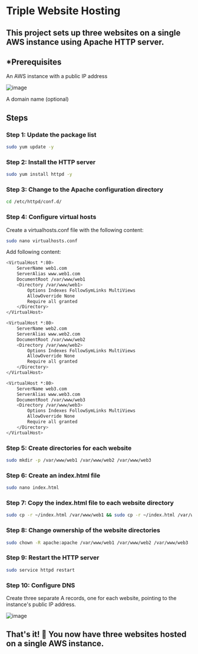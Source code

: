 # Triple Website Hosting
## This project sets up three websites on a single AWS instance using Apache HTTP server.

## *Prerequisites
An AWS instance with a public IP address

![image](https://github.com/user-attachments/assets/a5772bf8-acda-4c7e-a906-490930bdf50b)


A domain name (optional)

## Steps

### Step 1: Update the package list
```bash
sudo yum update -y
```
### Step 2: Install the HTTP server
```bash
sudo yum install httpd -y
```
### Step 3: Change to the Apache configuration directory
```bash
cd /etc/httpd/conf.d/
```
### Step 4: Configure virtual hosts

Create a virtualhosts.conf file with the following content:

```bash
sudo nano virtualhosts.conf
```
Add following content:

```bash
<VirtualHost *:80>
    ServerName web1.com
    ServerAlias www.web1.com
    DocumentRoot /var/www/web1
    <Directory /var/www/web1>
        Options Indexes FollowSymLinks MultiViews
        AllowOverride None
        Require all granted
    </Directory>
</VirtualHost>

<VirtualHost *:80>
    ServerName web2.com
    ServerAlias www.web2.com
    DocumentRoot /var/www/web2
    <Directory /var/www/web2>
        Options Indexes FollowSymLinks MultiViews
        AllowOverride None
        Require all granted
    </Directory>
</VirtualHost>

<VirtualHost *:80>
    ServerName web3.com
    ServerAlias www.web3.com
    DocumentRoot /var/www/web3
    <Directory /var/www/web3>
        Options Indexes FollowSymLinks MultiViews
        AllowOverride None
        Require all granted
    </Directory>
</VirtualHost>
```

### Step 5: Create directories for each website

```bash
sudo mkdir -p /var/www/web1 /var/www/web2 /var/www/web3
```

### Step 6: Create an index.html file
```bash
sudo nano index.html
```

### Step 7: Copy the index.html file to each website directory
```bash
sudo cp -r ~/index.html /var/www/web1 && sudo cp -r ~/index.html /var/www/web2 && sudo cp -r ~/index.html /var/www/web3
```

### Step 8: Change ownership of the website directories
```bash
sudo chown -R apache:apache /var/www/web1 /var/www/web2 /var/www/web3
```
### Step 9: Restart the HTTP server
```bash
sudo service httpd restart
```
### Step 10: Configure DNS
Create three separate A records, one for each website, pointing to the instance's public IP address.

![image](https://github.com/user-attachments/assets/9b0b1439-7807-46ca-ac2a-2a006b62c154)


## That's it! 🎉 You now have three websites hosted on a single AWS instance.
